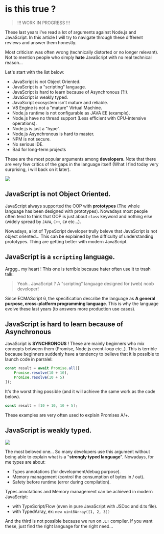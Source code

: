 # is this true ?

> !!! WORK IN PROGRESS !!!

These last years i've read a lot of arguments against Node.js and JavaScript. In this article I will try to navigate through these different reviews and answer them honestly.

Most criticism was often wrong (technically distorted or no longer relevant). Not to mention people who simply **hate** JavaScript with no real technical reason...

Let's start with the list below:

- JavaScript is not Object Oriented.
- JavaScript is a "scripting" language.
- JavaScript is hard to learn because of Asynchronous (?!).
- JavaScript is weakly typed.
- JavaScript ecosystem isn't mature and reliable.
- V8 Engine is not a "mature" Virtual Machine.
- Node.js runtime is not configurable as JAVA EE (example).
- Node.js have no thread support (Less efficient with CPU-intensive operations).
- Node.js is just a "hype".
- Node.js Asynchronous is hard to master.
- NPM is not secure.
- No serious IDE.
- Bad for long-term projects

These are the most popular arguments among **developers**. Note that there are very few critics of the gaps in the language itself (What I find today very surprising, i will back on it later).

![](https://media.giphy.com/media/104c5NA7rLnCs8/giphy.gif)

## JavaScript is not Object Oriented.
JavaScript always supported the OOP with **prototypes** (The whole language has been designed with prototypes). Nowadays most people often tend to think that OOP is just about `class` keyword and nothing else (widely spread by `JAVA`, `C++`, `C#` etc...).

Nowadays, a lot of TypeScript developer trully beleve that JavaScript is not object oriented... This can be explained by the difficulty of understanding prototypes. Thing are getting better with modern JavaScript.

## JavaScript is a `scripting` language.
Arggg.. my heart ! This one is terrible because hater often use it to trash talk:
> Yeah.. JavaScript ? A "scripting" language designed for (web) noob developer!

Since ECMAScript 6, the specification describe the language as **A general purpose, cross-platform programming language**. This is why the language evolve these last years (to answers more production use cases).

## JavaScript is hard to learn because of Asynchronous
JavaScript is **SYNCHRONOUS** ! These are mainly beginners who mix concepts between them (Promise, Node.js event-loop etc..). This is terrible because beginners suddenly have a tendency to believe that it is possible to launch code in parralel:

```js
const result = await Promise.all([
    Promise.resolve(10 + 10),
    Promise.resolve(10 + 5)
]);
```
It's the worst thing possible (and it will achieve the same work as the code below).

```js
const result = [10 + 10, 10 + 5];
```

These examples are very often used to explain Promises A/+.

## JavaScript is weakly typed.
![](https://media.giphy.com/media/26ufaJh2hfUtuSo6s/giphy.gif)

The most beloved one... So many developers use this argument without being able to explain what is a "**strongly typed language**". Nowadays, for me types are about:

- Types annotations (for development/debug purpose).
- Memory management (control the consumption of bytes in / out).
- Safety before runtime (error during compilation).

Types annotations and Memory management can be achieved in modern JavaScript:
- with TypeScript/Flow (even in pure JavaScript with JSDoc and d.ts file).
- with TypedArray, ex: `new uint8Array([1, 2, 3])`

And the third is not possible because we run on `JIT` compiler. If you want these, just find the right language for the right need...
